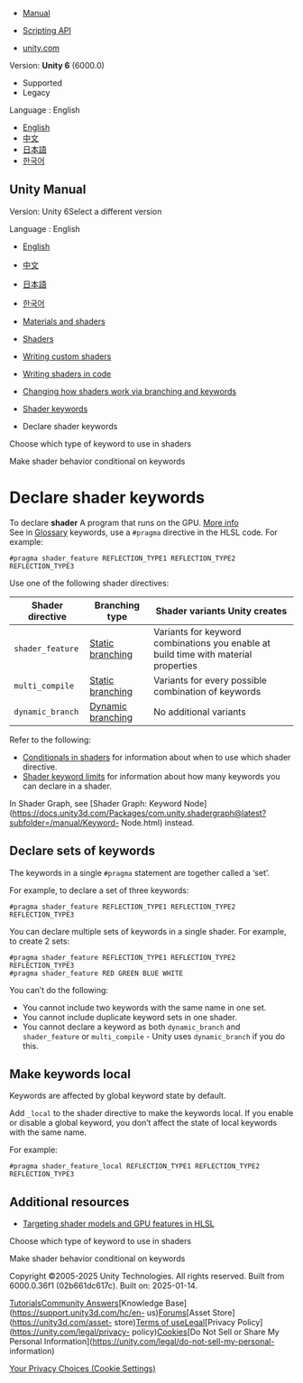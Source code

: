 [](https://docs.unity3d.com)

  * [Manual](../Manual/index.html)
  * [Scripting API](../ScriptReference/index.html)

  * [unity.com](https://unity.com/)

Version: **Unity 6** (6000.0)

  * Supported
  * Legacy

Language : English

  * [English](/Manual/SL-MultipleProgramVariants-declare.html)
  * [中文](/cn/current/Manual/SL-MultipleProgramVariants-declare.html)
  * [日本語](/ja/current/Manual/SL-MultipleProgramVariants-declare.html)
  * [한국어](/kr/current/Manual/SL-MultipleProgramVariants-declare.html)

[](https://docs.unity3d.com)

## Unity Manual

Version: Unity 6Select a different version

Language : English

  * [English](/Manual/SL-MultipleProgramVariants-declare.html)
  * [中文](/cn/current/Manual/SL-MultipleProgramVariants-declare.html)
  * [日本語](/ja/current/Manual/SL-MultipleProgramVariants-declare.html)
  * [한국어](/kr/current/Manual/SL-MultipleProgramVariants-declare.html)

  * [Materials and shaders](materials-and-shaders.html)
  * [Shaders](Shaders.html)
  * [Writing custom shaders](writing-custom-shaders.html)
  * [Writing shaders in code](shader-writing.html)
  * [Changing how shaders work via branching and keywords](SL-MultipleProgramVariants.html)
  * [Shader keywords](shader-keywords-landing.html)
  * Declare shader keywords

[](shader-conditionals-choose-a-type.html)

Choose which type of keyword to use in shaders

[](SL-MultipleProgramVariants-make-conditionals.html)

Make shader behavior conditional on keywords

# Declare shader keywords

To declare **shader** A program that runs on the GPU. [More
info](Shaders.html)  
See in [Glossary](Glossary.html#Shader) keywords, use a `#pragma` directive in
the HLSL code. For example:

    
    
    #pragma shader_feature REFLECTION_TYPE1 REFLECTION_TYPE2 REFLECTION_TYPE3
    

Use one of the following shader directives:

**Shader directive** | **Branching type** | **Shader variants Unity creates**  
---|---|---  
`shader_feature` | [Static branching](shader-branching-use.html#static-branching) | Variants for keyword combinations you enable at build time with material properties  
`multi_compile` | [Static branching](shader-branching-use.html#static-branching) | Variants for every possible combination of keywords  
`dynamic_branch` | [Dynamic branching](shader-branching-use.html#dynamic-branching) | No additional variants  
  
Refer to the following:

  * [Conditionals in shaders](shader-conditionals-choose-a-type.html) for information about when to use which shader directive.
  * [Shader keyword limits](shader-keywords.html#keyword-limits) for information about how many keywords you can declare in a shader.

In Shader Graph, see [Shader Graph: Keyword
Node](https://docs.unity3d.com/Packages/com.unity.shadergraph@latest?subfolder=/manual/Keyword-
Node.html) instead.

## Declare sets of keywords

The keywords in a single `#pragma` statement are together called a ‘set’.

For example, to declare a set of three keywords:

    
    
    #pragma shader_feature REFLECTION_TYPE1 REFLECTION_TYPE2 REFLECTION_TYPE3
    

You can declare multiple sets of keywords in a single shader. For example, to
create 2 sets:

    
    
    #pragma shader_feature REFLECTION_TYPE1 REFLECTION_TYPE2 REFLECTION_TYPE3
    #pragma shader_feature RED GREEN BLUE WHITE
    

You can’t do the following:

  * You cannot include two keywords with the same name in one set.
  * You cannot include duplicate keyword sets in one shader.
  * You cannot declare a keyword as both `dynamic_branch` and `shader_feature` or `multi_compile` \- Unity uses `dynamic_branch` if you do this.

## Make keywords local

Keywords are affected by global keyword state by default.

Add `_local` to the shader directive to make the keywords local. If you enable
or disable a global keyword, you don’t affect the state of local keywords with
the same name.

For example:

    
    
    #pragma shader_feature_local REFLECTION_TYPE1 REFLECTION_TYPE2 REFLECTION_TYPE3
    

## Additional resources

  * [Targeting shader models and GPU features in HLSL](SL-ShaderCompileTargets.html)

[](shader-conditionals-choose-a-type.html)

Choose which type of keyword to use in shaders

[](SL-MultipleProgramVariants-make-conditionals.html)

Make shader behavior conditional on keywords

Copyright ©2005-2025 Unity Technologies. All rights reserved. Built from
6000.0.36f1 (02b661dc617c). Built on: 2025-01-14.

[Tutorials](https://learn.unity.com/)[Community
Answers](https://answers.unity3d.com)[Knowledge
Base](https://support.unity3d.com/hc/en-
us)[Forums](https://forum.unity3d.com)[Asset Store](https://unity3d.com/asset-
store)[Terms of
use](https://docs.unity3d.com/Manual/TermsOfUse.html)[Legal](https://unity.com/legal)[Privacy
Policy](https://unity.com/legal/privacy-
policy)[Cookies](https://unity.com/legal/cookie-policy)[Do Not Sell or Share
My Personal Information](https://unity.com/legal/do-not-sell-my-personal-
information)

[Your Privacy Choices (Cookie Settings)](javascript:void\(0\);)

